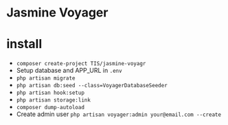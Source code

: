 # Jasmine Voyager

# install
* `composer create-project TIS/jasmine-voyagr`
* Setup database and APP_URL in `.env`
* `php artisan migrate`
* `php artisan db:seed --class=VoyagerDatabaseSeeder`
* `php artisan hook:setup`
* `php artisan storage:link`
* `composer dump-autoload`
* Create admin user `php artisan voyager:admin your@email.com --create`
